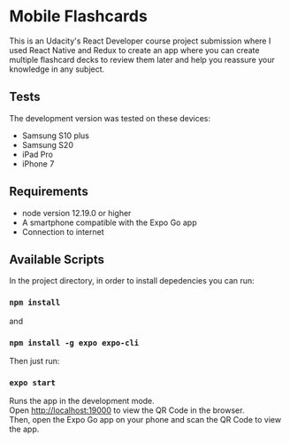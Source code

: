 # Mobile Flashcards

This is an Udacity's React Developer course project submission where I used React Native and Redux to create an app where you can create multiple flashcard decks to review them later and help you reassure your knowledge in any subject. 

## Tests

The development version was tested on these devices:

* Samsung S10 plus
* Samsung S20
* iPad Pro
* iPhone 7

## Requirements

* node version 12.19.0 or higher
* A smartphone compatible with the Expo Go app
* Connection to internet

## Available Scripts

In the project directory, in order to install depedencies you can run:

### `npm install`

and

### `npm install -g expo expo-cli`

Then just run:

### `expo start`

Runs the app in the development mode.\
Open [http://localhost:19000](http://localhost:19000) to view the QR Code in the browser.\
Then, open the Expo Go app on your phone and scan the QR Code to view the app.
